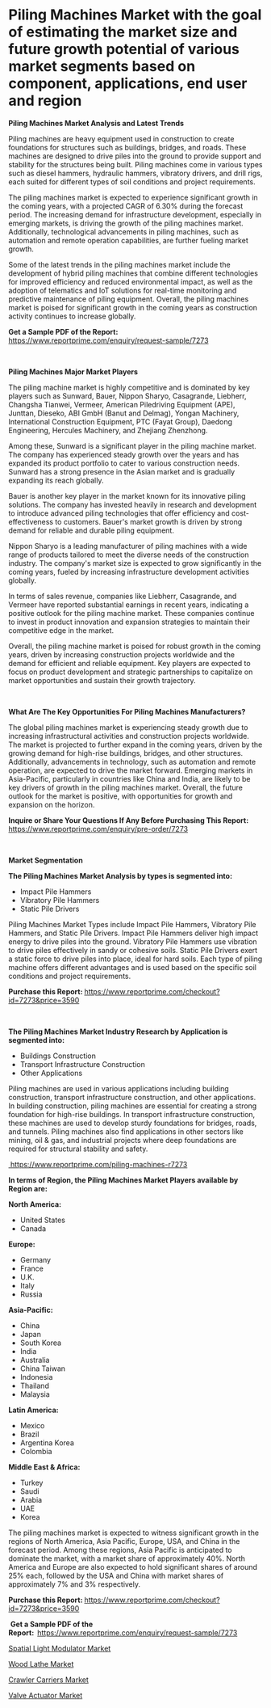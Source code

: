 <p><h1>Piling Machines Market with the goal of estimating the market size and future growth potential of various market segments based on component, applications, end user and region</h1></p><p><strong>Piling Machines Market Analysis and Latest Trends</strong></p>
<p><p>Piling machines are heavy equipment used in construction to create foundations for structures such as buildings, bridges, and roads. These machines are designed to drive piles into the ground to provide support and stability for the structures being built. Piling machines come in various types such as diesel hammers, hydraulic hammers, vibratory drivers, and drill rigs, each suited for different types of soil conditions and project requirements.</p><p>The piling machines market is expected to experience significant growth in the coming years, with a projected CAGR of 6.30% during the forecast period. The increasing demand for infrastructure development, especially in emerging markets, is driving the growth of the piling machines market. Additionally, technological advancements in piling machines, such as automation and remote operation capabilities, are further fueling market growth.</p><p>Some of the latest trends in the piling machines market include the development of hybrid piling machines that combine different technologies for improved efficiency and reduced environmental impact, as well as the adoption of telematics and IoT solutions for real-time monitoring and predictive maintenance of piling equipment. Overall, the piling machines market is poised for significant growth in the coming years as construction activity continues to increase globally.</p></p>
<p><strong>Get a Sample PDF of the Report:&nbsp;</strong> <a href="https://www.reportprime.com/enquiry/request-sample/7273">https://www.reportprime.com/enquiry/request-sample/7273</a></p>
<p>&nbsp;</p>
<p><strong>Piling Machines Major Market Players</strong></p>
<p><p>The piling machine market is highly competitive and is dominated by key players such as Sunward, Bauer, Nippon Sharyo, Casagrande, Liebherr, Changsha Tianwei, Vermeer, American Piledriving Equipment (APE), Junttan, Dieseko, ABI GmbH (Banut and Delmag), Yongan Machinery, International Construction Equipment, PTC (Fayat Group), Daedong Engineering, Hercules Machinery, and Zhejiang Zhenzhong.</p><p>Among these, Sunward is a significant player in the piling machine market. The company has experienced steady growth over the years and has expanded its product portfolio to cater to various construction needs. Sunward has a strong presence in the Asian market and is gradually expanding its reach globally.</p><p>Bauer is another key player in the market known for its innovative piling solutions. The company has invested heavily in research and development to introduce advanced piling technologies that offer efficiency and cost-effectiveness to customers. Bauer's market growth is driven by strong demand for reliable and durable piling equipment.</p><p>Nippon Sharyo is a leading manufacturer of piling machines with a wide range of products tailored to meet the diverse needs of the construction industry. The company's market size is expected to grow significantly in the coming years, fueled by increasing infrastructure development activities globally.</p><p>In terms of sales revenue, companies like Liebherr, Casagrande, and Vermeer have reported substantial earnings in recent years, indicating a positive outlook for the piling machine market. These companies continue to invest in product innovation and expansion strategies to maintain their competitive edge in the market.</p><p>Overall, the piling machine market is poised for robust growth in the coming years, driven by increasing construction projects worldwide and the demand for efficient and reliable equipment. Key players are expected to focus on product development and strategic partnerships to capitalize on market opportunities and sustain their growth trajectory.</p></p>
<p>&nbsp;</p>
<p><strong>What Are The Key Opportunities For Piling Machines Manufacturers?</strong></p>
<p><p>The global piling machines market is experiencing steady growth due to increasing infrastructural activities and construction projects worldwide. The market is projected to further expand in the coming years, driven by the growing demand for high-rise buildings, bridges, and other structures. Additionally, advancements in technology, such as automation and remote operation, are expected to drive the market forward. Emerging markets in Asia-Pacific, particularly in countries like China and India, are likely to be key drivers of growth in the piling machines market. Overall, the future outlook for the market is positive, with opportunities for growth and expansion on the horizon.</p></p>
<p><strong>Inquire or Share Your Questions If Any Before Purchasing This Report:</strong> <a href="https://www.reportprime.com/enquiry/pre-order/7273">https://www.reportprime.com/enquiry/pre-order/7273</a></p>
<p>&nbsp;</p>
<p><strong>Market Segmentation</strong></p>
<p><strong>The Piling Machines Market Analysis by types is segmented into:</strong></p>
<p><ul><li>Impact Pile Hammers</li><li>Vibratory Pile Hammers</li><li>Static Pile Drivers</li></ul></p>
<p><p>Piling Machines Market Types include Impact Pile Hammers, Vibratory Pile Hammers, and Static Pile Drivers. Impact Pile Hammers deliver high impact energy to drive piles into the ground. Vibratory Pile Hammers use vibration to drive piles effectively in sandy or cohesive soils. Static Pile Drivers exert a static force to drive piles into place, ideal for hard soils. Each type of piling machine offers different advantages and is used based on the specific soil conditions and project requirements.</p></p>
<p><strong>Purchase this Report:&nbsp;</strong><a href="https://www.reportprime.com/checkout?id=7273&price=3590">https://www.reportprime.com/checkout?id=7273&price=3590</a></p>
<p>&nbsp;</p>
<p><strong>The Piling Machines Market Industry Research by Application is segmented into:</strong></p>
<p><ul><li>Buildings Construction</li><li>Transport Infrastructure Construction</li><li>Other Applications</li></ul></p>
<p><p>Piling machines are used in various applications including building construction, transport infrastructure construction, and other applications. In building construction, piling machines are essential for creating a strong foundation for high-rise buildings. In transport infrastructure construction, these machines are used to develop sturdy foundations for bridges, roads, and tunnels. Piling machines also find applications in other sectors like mining, oil & gas, and industrial projects where deep foundations are required for structural stability and safety.</p></p>
<p><a href="https://www.reportprime.com/piling-machines-r7273">&nbsp;https://www.reportprime.com/piling-machines-r7273</a></p>
<p><strong>In terms of Region, the Piling Machines Market Players available by Region are:</strong></p>
<p>
    <p> <strong> North America: </strong>
        <ul>
            <li>United States</li>
            <li>Canada</li>
        </ul>
        </p> 
    <p> <strong> Europe: </strong>
        <ul>
            <li>Germany</li>
            <li>France</li>
            <li>U.K.</li>
            <li>Italy</li>
            <li>Russia</li>
        </ul>
        </p> 
    <p> <strong> Asia-Pacific: </strong>
        <ul>
            <li>China</li>
            <li>Japan</li>
            <li>South Korea</li>
            <li>India</li>
            <li>Australia</li>
            <li>China Taiwan</li>
            <li>Indonesia</li>
            <li>Thailand</li>
            <li>Malaysia</li>
        </ul>
        </p> 
    <p> <strong> Latin America: </strong>
        <ul>
            <li>Mexico</li>
            <li>Brazil</li>
            <li>Argentina Korea</li>
            <li>Colombia</li>
        </ul>
        </p> 
    <p> <strong> Middle East & Africa: </strong>
        <ul>
            <li>Turkey</li>
            <li>Saudi</li>
            <li>Arabia</li>
            <li>UAE</li>
            <li>Korea</li>
        </ul>
    </p>
    </p>
<p><p>The piling machines market is expected to witness significant growth in the regions of North America, Asia Pacific, Europe, USA, and China in the forecast period. Among these regions, Asia Pacific is anticipated to dominate the market, with a market share of approximately 40%. North America and Europe are also expected to hold significant shares of around 25% each, followed by the USA and China with market shares of approximately 7% and 3% respectively.</p></p>
<p><strong>Purchase this Report: </strong><a href="https://www.reportprime.com/checkout?id=7273&price=3590">https://www.reportprime.com/checkout?id=7273&price=3590</a></p>
<p>&nbsp;<strong>Get a Sample PDF of the Report:&nbsp;&nbsp;</strong><a href="https://www.reportprime.com/enquiry/request-sample/7273">https://www.reportprime.com/enquiry/request-sample/7273</a></p>
<p><strong></strong></p>
<p><p><a href="https://github.com/kishanagarner91/Market-Research-Report-List-1/blob/main/spatial-light-modulator-market.md">Spatial Light Modulator Market</a></p><p><a href="https://github.com/FredaSauer/Market-Research-Report-List-1/blob/main/wood-lathe-market.md">Wood Lathe Market</a></p><p><a href="https://github.com/hrhzhypq19/Market-Research-Report-List-1/blob/main/crawler-carriers-market.md">Crawler Carriers Market</a></p><p><a href="https://github.com/arabintang013/Market-Research-Report-List-1/blob/main/valve-actuator-market.md">Valve Actuator Market</a></p></p>